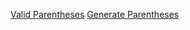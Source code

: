 [Valid Parentheses](../leetcode/valid-parentheses.md)
[Generate Parentheses](../leetcode/generate-parentheses.md)